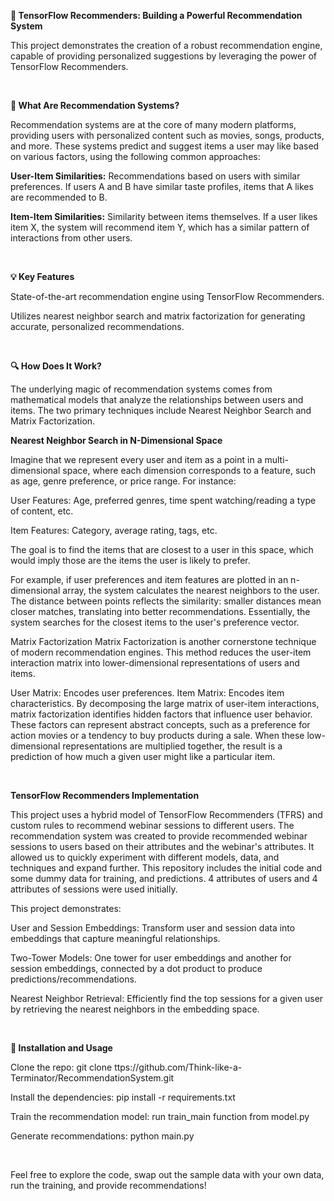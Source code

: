 **🎯 TensorFlow Recommenders: Building a Powerful Recommendation System**

This project demonstrates the creation of a robust recommendation engine, capable of providing personalized suggestions by leveraging the power of TensorFlow Recommenders. 

<br/>

**🚀 What Are Recommendation Systems?**

Recommendation systems are at the core of many modern platforms, providing users with personalized content such as movies, songs, products, and more. These systems predict and suggest items a user may like based on various factors, using the following common approaches:

**User-Item Similarities:** Recommendations based on users with similar preferences. If users A and B have similar taste profiles, items that A likes are recommended to B.

**Item-Item Similarities:** Similarity between items themselves. If a user likes item X, the system will recommend item Y, which has a similar pattern of interactions from other users.

<br/>

**💡 Key Features**

State-of-the-art recommendation engine using TensorFlow Recommenders.

Utilizes nearest neighbor search and matrix factorization for generating accurate, personalized recommendations.

<br/>

**🔍 How Does It Work?**

The underlying magic of recommendation systems comes from mathematical models that analyze the relationships between users and items. The two primary techniques include Nearest Neighbor Search and Matrix Factorization.


**Nearest Neighbor Search in N-Dimensional Space**

Imagine that we represent every user and item as a point in a multi-dimensional space, where each dimension corresponds to a feature, such as age, genre preference, or price range. For instance:

User Features: Age, preferred genres, time spent watching/reading a type of content, etc.

Item Features: Category, average rating, tags, etc.

The goal is to find the items that are closest to a user in this space, which would imply those are the items the user is likely to prefer.

For example, if user preferences and item features are plotted in an n-dimensional array, the system calculates the nearest neighbors to the user. The distance between points reflects the similarity: smaller distances mean closer matches, translating into better recommendations. Essentially, the system searches for the closest items to the user's preference vector.

Matrix Factorization
Matrix Factorization is another cornerstone technique of modern recommendation engines. This method reduces the user-item interaction matrix into lower-dimensional representations of users and items.

User Matrix: Encodes user preferences.
Item Matrix: Encodes item characteristics.
By decomposing the large matrix of user-item interactions, matrix factorization identifies hidden factors that influence user behavior. These factors can represent abstract concepts, such as a preference for action movies or a tendency to buy products during a sale. When these low-dimensional representations are multiplied together, the result is a prediction of how much a given user might like a particular item.

<br/>

**TensorFlow Recommenders Implementation**

This project uses a hybrid model of TensorFlow Recommenders (TFRS) and custom rules to recommend webinar sessions to different users.  The recommendation system was created to provide recommended webinar sessions to users based on their attributes and the webinar's attributes. It allowed us to quickly experiment with different models, data, and techniques and expand further. This repository includes the initial code and some dummy data for training, and predictions. 4 attributes of users and 4 attributes of sessions were used initially. 

This project demonstrates:

User and Session Embeddings: Transform user and session data into embeddings that capture meaningful relationships.

Two-Tower Models: One tower for user embeddings and another for session embeddings, connected by a dot product to produce predictions/recommendations.

Nearest Neighbor Retrieval: Efficiently find the top sessions for a given user by retrieving the nearest neighbors in the embedding space.

<br/>

**🔧 Installation and Usage**

Clone the repo:
git clone ttps://github.com/Think-like-a-Terminator/RecommendationSystem.git

Install the dependencies:
pip install -r requirements.txt

Train the recommendation model:
run train_main function from model.py

Generate recommendations:
python main.py

<br/>

Feel free to explore the code, swap out the sample data with your own data, run the training, and provide recommendations!
